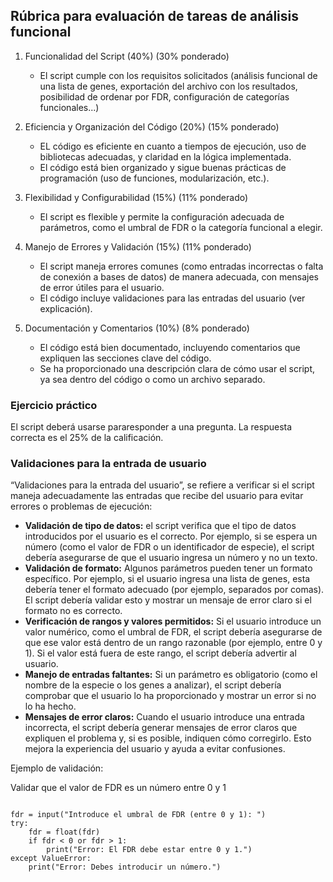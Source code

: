 
## Rúbrica para evaluación de tareas de análisis funcional

1.	Funcionalidad del Script (40%)	(30% ponderado)
	-	El script cumple con los requisitos solicitados (análisis funcional de una lista de genes, exportación del archivo con los resultados, posibilidad de ordenar por FDR, configuración de categorías funcionales...)
	
2.	Eficiencia y Organización del Código (20%)	(15% ponderado)
	- EL código es eficiente en cuanto a tiempos de ejecución, uso de bibliotecas adecuadas, y claridad en la lógica implementada.
	-	El código está bien organizado y sigue buenas prácticas de programación (uso de funciones, modularización, etc.).
3.	Flexibilidad y Configurabilidad (15%)	(11% ponderado)
	-	El script es flexible y permite la configuración adecuada de parámetros, como el umbral de FDR o la categoría funcional a elegir.
4.	Manejo de Errores y Validación (15%)	(11% ponderado)
	- 	El script maneja errores comunes (como entradas incorrectas o falta de conexión a bases de datos) de manera adecuada, con mensajes de error útiles para el usuario.
	- 	El código incluye validaciones para las entradas del usuario (ver explicación).
5.	Documentación y Comentarios (10%)	(8% ponderado)
	-	El código está bien documentado, incluyendo comentarios que expliquen las secciones clave del código.
	-	Se ha proporcionado una descripción clara de cómo usar el script, ya sea dentro del código o como un archivo separado.

### Ejercicio práctico
El script deberá usarse pararesponder a una pregunta. La respuesta correcta es el 25% de la calificación.
### Validaciones para la entrada de usuario
“Validaciones para la entrada del usuario”, se refiere a verificar si el script maneja adecuadamente las entradas que recibe del usuario para evitar errores o problemas de ejecución:
- **Validación de tipo de datos:** el script verifica que el tipo de datos introducidos por el usuario es el correcto. Por ejemplo, si se espera un número (como el valor de FDR o un identificador de especie), el script debería asegurarse de que el usuario ingresa un número y no un texto.
- **Validación de formato:** Algunos parámetros pueden tener un formato específico. Por ejemplo, si el usuario ingresa una lista de genes, esta debería tener el formato adecuado (por ejemplo, separados por comas). El script debería validar esto y mostrar un mensaje de error claro si el formato no es correcto.
- **Verificación de rangos y valores permitidos:** Si el usuario introduce un valor numérico, como el umbral de FDR, el script debería asegurarse de que ese valor está dentro de un rango razonable (por ejemplo, entre 0 y 1). Si el valor está fuera de este rango, el script debería advertir al usuario.
- **Manejo de entradas faltantes:**
Si un parámetro es obligatorio (como el nombre de la especie o los genes a analizar), el script debería comprobar que el usuario lo ha proporcionado y mostrar un error si no lo ha hecho.
- **Mensajes de error claros:**
Cuando el usuario introduce una entrada incorrecta, el script debería generar mensajes de error claros que expliquen el problema y, si es posible, indiquen cómo corregirlo. Esto mejora la experiencia del usuario y ayuda a evitar confusiones.

Ejemplo de validación:

Validar que el valor de FDR es un número entre 0 y 1

```

fdr = input("Introduce el umbral de FDR (entre 0 y 1): ")
try:
    fdr = float(fdr)
    if fdr < 0 or fdr > 1:
        print("Error: El FDR debe estar entre 0 y 1.")
except ValueError:
    print("Error: Debes introducir un número.")
``` 

